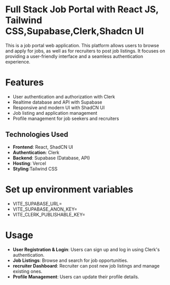  # Full Stack Job Portal with React JS, Tailwind CSS,Supabase,Clerk,Shadcn UI 
 This is a job portal web application. This platform allows users to browse and apply for jobs, as well as for recruiters to post job listings. It focuses on providing a user-friendly interface and a seamless authentication experience.

# Features
- User authentication and authorization with Clerk
- Realtime database and API with Supabase
- Responsive and modern UI with ShadCN UI
- Job listing and application management
- Profile management for job seekers and recruiters

## Technologies Used
- **Frontend**: React, ShadCN UI
- **Authentication**: Clerk
- **Backend**: Supabase (Database, API)
- **Hosting**: Vercel
- **Styling**:Tailwind CSS

# Set up environment variables
- VITE_SUPABASE_URL=
- VITE_SUPABASE_ANON_KEY=
- VITE_CLERK_PUBLISHABLE_KEY=

# Usage
- **User Registration & Login**: Users can sign up and log in using Clerk's authentication.
- **Job Listings**: Browse and search for job opportunities.
- **recruiter Dashboard**: Recruiter can post new job listings and manage existing ones.
- **Profile Management**: Users can update their profile details.
